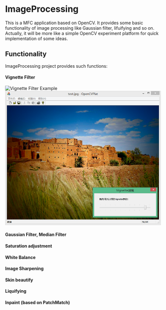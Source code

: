 ImageProcessing
================
This is a MFC application based on OpenCV. It provides some basic functionality of image processing like Gaussian filter,  lifuifying and so on. Actually, it will be more like a simple OpenCV experiment platform for quick implementation of some ideas.

Functionality
-----------------
ImageProcessing project provides such functions:

#### Vignette Filter

![Vignette Filter Example](/../../images/pppp.png "Before Processing")
![Vignette Filter Example](/../../images/p.png "After Processing")

#### Gaussian Filter, Median Filter

#### Saturation adjustment

#### White Balance

#### Image Sharpening

#### Skin beautify

#### Liquifying

#### Inpaint (based on PatchMatch)
